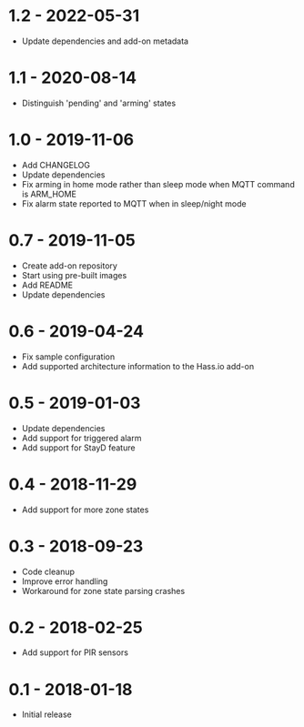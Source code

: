 # 1.2 - 2022-05-31
- Update dependencies and add-on metadata

# 1.1 - 2020-08-14
- Distinguish 'pending' and 'arming' states

# 1.0 - 2019-11-06
- Add CHANGELOG
- Update dependencies
- Fix arming in home mode rather than sleep mode when MQTT command is ARM_HOME
- Fix alarm state reported to MQTT when in sleep/night mode

# 0.7 - 2019-11-05
- Create add-on repository
- Start using pre-built images
- Add README
- Update dependencies

# 0.6 - 2019-04-24
- Fix sample configuration
- Add supported architecture information to the Hass.io add-on

# 0.5 - 2019-01-03
- Update dependencies
- Add support for triggered alarm
- Add support for StayD feature

# 0.4 - 2018-11-29
- Add support for more zone states

# 0.3 - 2018-09-23
- Code cleanup
- Improve error handling
- Workaround for zone state parsing crashes

# 0.2 - 2018-02-25
- Add support for PIR sensors

# 0.1 - 2018-01-18
- Initial release
